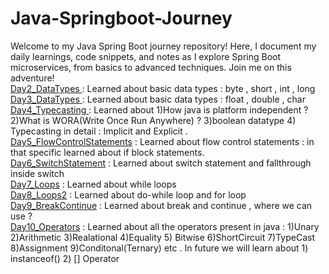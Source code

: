 # Java-Springboot-Journey
Welcome to my Java Spring Boot journey repository! Here, I document my daily learnings, code snippets, and notes as I explore Spring Boot microservices, from basics to advanced techniques. Join me on this adventure!
<br/>
<span><a href="https://github.com/SachinSS45/Java-Springboot-Journey/tree/master/Day2_DataTypes"> Day2_DataTypes </a> : Learned about basic data types : byte , short , int , long</span>
<br/>
<span><a href="https://github.com/SachinSS45/Java-Springboot-Journey/tree/master/Day3_DataTypes"> Day3_DataTypes </a> : Learned about basic data types : float , double , char</span>
<br/>
<span><a href="https://github.com/SachinSS45/Java-Springboot-Journey/tree/master/Day4_Typecasting"> Day4_Typecasting </a> : Learned about 1)How java is platform independent ? 2)What is WORA(Write Once Run Anywhere) ? 3)boolean datatype 4) Typecasting in detail : Implicit and Explicit .</span>
<br/>
<span><a href="https://github.com/SachinSS45/Java-Springboot-Journey/tree/master/Day5_FlowControlStatements"> Day5_FlowControlStatements</a> : Learned about flow control statements : in that specific learned about if block statements. </span>
<br/>
<span><a href="https://github.com/SachinSS45/Java-Springboot-Journey/tree/master/Day6_SwitchStatement"> Day6_SwitchStatement</a> : Learned about switch statement and fallthrough inside switch</span>
<br/>
<span><a href="https://github.com/SachinSS45/Java-Springboot-Journey/tree/master/Day7_Loops"> Day7_Loops</a> : Learned about while loops </span>
<br/>
<span><a href="https://github.com/SachinSS45/Java-Springboot-Journey/tree/master/Day8_Loops2"> Day8_Loops2</a> : Learned about do-while loop and for loop</span>
<br/>
<span><a href="https://github.com/SachinSS45/Java-Springboot-Journey/tree/master/Day9_BreakContinue"> Day9_BreakContinue</a> : Learned about break and continue , where we can use ? </span>
<br/>
<span><a href="https://github.com/SachinSS45/Java-Springboot-Journey/tree/master/Day10_Operators"> Day10_Operators</a> : Learned about all the operators present in java : 1)Unary 2)Arithmetic 3)Realational 4)Equality 5) Bitwise 6)ShortCircuit 7)TypeCast 8)Assignment 9)Conditonal(Ternary) etc . In future we will learn about 1) instanceof() 2) [] Operator </span>


